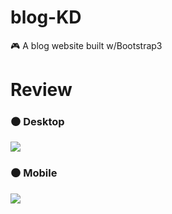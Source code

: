 # blog-KD
 🎮  A blog website built w/Bootstrap3

# Review 
<h3>⚫ Desktop</h3>
<img src="https://github.com/aleynaben/blog-kd/blob/master/img/blog-web.gif">

<h3>⚫ Mobile</h3>
<img src="https://github.com/aleynaben/ecommerce-TTur/blob/master/img/mobile-view.gif">
